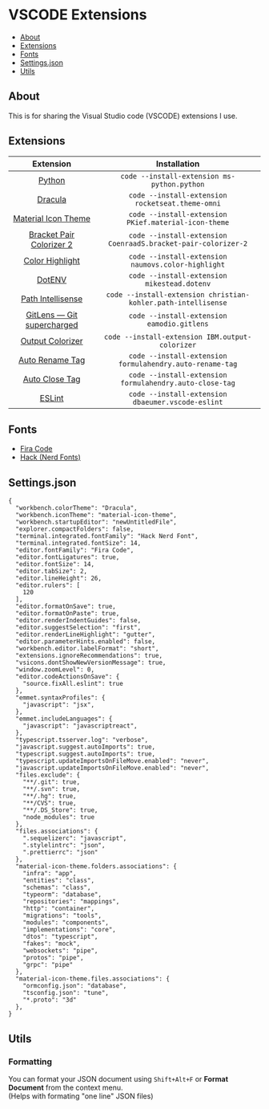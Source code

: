 # VSCODE Extensions

- [About](#about)
- [Extensions](#extensions)
- [Fonts](#fonts)
- [Settings.json](#settings.json)
- [Utils](#utils)

## About

This is for sharing the Visual Studio code (VSCODE) extensions I use.

## Extensions

| Extension | Installation |
|:-----------------------------------------------------------------------------------------------------------------------------------------------------------:|:-------------------------------------------------------------------------------------:|
| [Python](https://marketplace.visualstudio.com/items?itemName=ms-python.python) | `code --install-extension ms-python.python` |
| [Dracula](https://marketplace.visualstudio.com/items?itemName=dracula-theme.theme-dracula) | `code --install-extension rocketseat.theme-omni` |
| [Material Icon Theme](https://marketplace.visualstudio.com/items?itemName=PKief.material-icon-theme) | `code --install-extension PKief.material-icon-theme` |
| [Bracket Pair Colorizer 2](https://marketplace.visualstudio.com/items?itemName=CoenraadS.bracket-pair-colorizer-2) | `code --install-extension CoenraadS.bracket-pair-colorizer-2` |
| [Color Highlight](https://marketplace.visualstudio.com/items?itemName=naumovs.color-highlight) | `code --install-extension naumovs.color-highlight` |
| [DotENV](https://marketplace.visualstudio.com/items?itemName=mikestead.dotenv) | `code --install-extension mikestead.dotenv` |
| [Path Intellisense](https://marketplace.visualstudio.com/items?itemName=christian-kohler.path-intellisense) | `code --install-extension christian-kohler.path-intellisense` |
| [GitLens — Git supercharged](https://marketplace.visualstudio.com/items?itemName=eamodio.gitlens) | `code --install-extension eamodio.gitlens` |
| [Output Colorizer](https://marketplace.visualstudio.com/items?itemName=IBM.output-colorizer) | `code --install-extension IBM.output-colorizer` |
| [Auto Rename Tag](https://marketplace.visualstudio.com/items?itemName=formulahendry.auto-rename-tag) | `code --install-extension formulahendry.auto-rename-tag` |
| [Auto Close Tag](https://marketplace.visualstudio.com/items?itemName=formulahendry.auto-close-tag) | `code --install-extension formulahendry.auto-close-tag` |
| [ESLint](https://marketplace.visualstudio.com/items?itemName=dbaeumer.vscode-eslint) | `code --install-extension dbaeumer.vscode-eslint` |
<!--
| [EditorConfig for VS Code](https://marketplace.visualstudio.com/items?itemName=EditorConfig.EditorConfig) | `code --install-extension EditorConfig.EditorConfig` |
| [GraphQL](https://marketplace.visualstudio.com/items?itemName=Prisma.vscode-graphql) | `code --install-extension Prisma.vscode-graphql` |
| [Beautify](https://marketplace.visualstudio.com/items?itemName=HookyQR.beautify) | `code --install-extension HookyQR.beautify` |
| [Import Cost](https://marketplace.visualstudio.com/items?itemName=wix.vscode-import-cost) | `code --install-extension wix.vscode-import-cost` |
-->

## Fonts

* [Fira Code](https://github.com/tonsky/FiraCode/releases/download/2/FiraCode_2.zip)
* [Hack (Nerd Fonts)](https://github.com/ryanoasis/nerd-fonts/releases/download/v2.0.0/Hack.zip)

## Settings.json

```
{
  "workbench.colorTheme": "Dracula",
  "workbench.iconTheme": "material-icon-theme",
  "workbench.startupEditor": "newUntitledFile",
  "explorer.compactFolders": false,
  "terminal.integrated.fontFamily": "Hack Nerd Font",
  "terminal.integrated.fontSize": 14,
  "editor.fontFamily": "Fira Code",
  "editor.fontLigatures": true,
  "editor.fontSize": 14,
  "editor.tabSize": 2,
  "editor.lineHeight": 26,
  "editor.rulers": [
    120
  ],
  "editor.formatOnSave": true,
  "editor.formatOnPaste": true,
  "editor.renderIndentGuides": false,
  "editor.suggestSelection": "first",
  "editor.renderLineHighlight": "gutter",
  "editor.parameterHints.enabled": false,
  "workbench.editor.labelFormat": "short",
  "extensions.ignoreRecommendations": true,
  "vsicons.dontShowNewVersionMessage": true,
  "window.zoomLevel": 0,
  "editor.codeActionsOnSave": {
    "source.fixAll.eslint": true
  },
  "emmet.syntaxProfiles": {
    "javascript": "jsx",
  },
  "emmet.includeLanguages": {
    "javascript": "javascriptreact",
  },
  "typescript.tsserver.log": "verbose",
  "javascript.suggest.autoImports": true,
  "typescript.suggest.autoImports": true,
  "typescript.updateImportsOnFileMove.enabled": "never",
  "javascript.updateImportsOnFileMove.enabled": "never",
  "files.exclude": {
    "**/.git": true,
    "**/.svn": true,
    "**/.hg": true,
    "**/CVS": true,
    "**/.DS_Store": true,
    "node_modules": true
  },
  "files.associations": {
    ".sequelizerc": "javascript",
    ".stylelintrc": "json",
    ".prettierrc": "json"
  },
  "material-icon-theme.folders.associations": {
    "infra": "app",
    "entities": "class",
    "schemas": "class",
    "typeorm": "database",
    "repositories": "mappings",
    "http": "container",
    "migrations": "tools",
    "modules": "components",
    "implementations": "core",
    "dtos": "typescript",
    "fakes": "mock",
    "websockets": "pipe",
    "protos": "pipe",
    "grpc": "pipe"
  },
  "material-icon-theme.files.associations": {
    "ormconfig.json": "database",
    "tsconfig.json": "tune",
    "*.proto": "3d"
  },
}
```
## Utils

### Formatting

You can format your JSON document using `Shift+Alt+F` or **Format Document** from the context menu.  
(Helps with formating "one line" JSON files)
